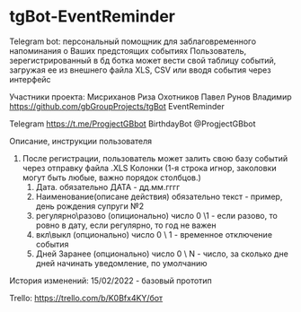 # tgBot-EventReminder
Telegram bot: персональный помощник для заблаговременного напоминания о Ваших предстоящих событиях
Пользователь, зерегистрированный в бд ботка может вести свой таблицу событий, загружая ее из внешнего файла XLS, CSV или вводя события через интерфейс

Участники проекта:
    Мисриханов Риза
    Охотников Павел
    Рунов Владимир
https://github.com/gbGroupProjects/tgBot
EventReminder

Telegram
https://t.me/ProgjectGBbot        BirthdayBot       @ProgjectGBbot


Описание, инструкции пользователя
1) После регистрации, пользователь может залить свою базу событий через отправку файла .XLS
    Колонки (1-я строка игнор, заколовки могут быть любые, важно порядок столбцов.)
      1. Дата.                            обязательно      ДАТА           - дд.мм.гггг
      2. Наименование(описане действия)   обязательно      текст          - пример, день рождения супруги №2
      3. регулярно\разово                 (опиционально)   число 0 \1     - если разово, то ровно в дату, если регулярно, то год не важен
      4. вкл\выкл                         (опционально)    число 0 \ 1    - временное отключение события
      5. Дней Заранее                     (опционально)    число 0  \ N   - число, за сколько дне дней начинать уведомление, по умолчанию 


История изменений:
15/02/2022 - базовый прототип

Trello:
https://trello.com/b/K0Bfx4KY/бот
